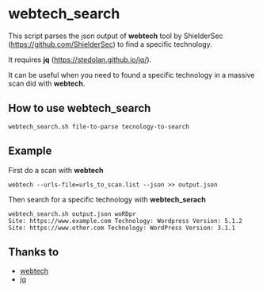 # webtech_search

This script parses the json output of **webtech** tool by ShielderSec (https://github.com/ShielderSec) to find a specific technology.

It requires **jq** (https://stedolan.github.io/jq/).

It can be useful when you need to found a specific technology in a massive scan did with **webtech**.

## How to use webtech_search
```
webtech_search.sh file-to-parse tecnology-to-search
```

## Example
First do a scan with **webtech**
```
webtech --urls-file=urls_to_scan.list --json >> output.json
```
Then search for a specific technology with **webtech_serach** 
```
webtech_search.sh output.json woRDpr
Site: https://www.example.com Technology: Wordpress Version: 5.1.2
Site: https://www.other.com Technology: WordPress Version: 3.1.1
```

## Thanks to
* [webtech](https://github.com/ShielderSec/webtech)
* [jq](https://stedolan.github.io/jq/)

